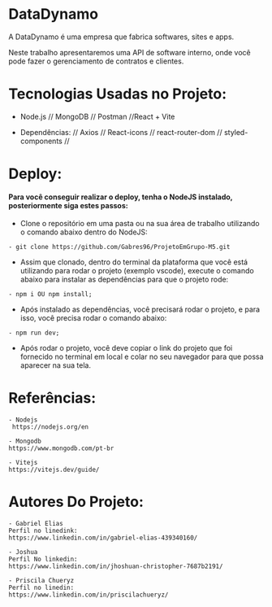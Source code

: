 
# DataDynamo

A DataDynamo é uma empresa que fabrica softwares, sites e apps.

Neste trabalho apresentaremos uma API de software interno, onde você pode fazer o gerenciamento de contratos e clientes.


# Tecnologias Usadas no Projeto:

- Node.js // MongoDB // Postman //React + Vite

- Dependências:  // Axios // React-icons // react-router-dom // styled-components //


# Deploy:

#### Para você conseguir realizar o deploy, tenha o NodeJS instalado, posteriormente siga estes passos:


 - Clone o repositório em uma pasta ou na sua área de trabalho utilizando o comando abaixo dentro do NodeJS:
 ```
 - git clone https://github.com/Gabres96/ProjetoEmGrupo-M5.git 
 ```
- Assim que clonado, dentro do terminal da plataforma que você está utilizando para rodar o projeto (exemplo vscode), execute o comando abaixo para instalar as dependências para que o projeto rode:

```
- npm i OU npm install;
```
 - Após instalado as dependências, você precisará rodar o projeto, e para isso, você precisa rodar o comando abaixo:

 ```
- npm run dev;
 ```

 - Após rodar o projeto, você deve copiar o link do projeto que foi fornecido no terminal em local e colar no seu navegador para que possa aparecer na sua tela.
 






# Referências:
```
- Nodejs
 https://nodejs.org/en
 ```
 ```
 - Mongodb
https://www.mongodb.com/pt-br
 ```
 ```
 - Vitejs
https://vitejs.dev/guide/
 ```


# Autores Do Projeto:

```
- Gabriel Elias
Perfil no linedink: 
https://www.linkedin.com/in/gabriel-elias-439340160/
```

```
- Joshua
Perfil No linkedin:
https://www.linkedin.com/in/jhoshuan-christopher-7687b2191/
```

```
- Priscila Chueryz
Perfil no linedin:
https://www.linkedin.com/in/priscilachueryz/
```

